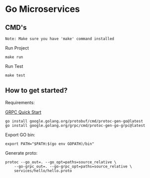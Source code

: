 # Go Microservices

## CMD's
`Note: Make sure you have 'make' command installed`

Run Project
```
make run
```

Run Test
```
make test
```

## How to get started?

Requirements:

[GRPC Quick Start](https://grpc.io/docs/languages/go/quickstart/)

```
go install google.golang.org/protobuf/cmd/protoc-gen-go@latest
go install google.golang.org/grpc/cmd/protoc-gen-go-grpc@latest

```

Export GO bin:
```
export PATH="$PATH:$(go env GOPATH)/bin"
```

Generate proto:
```
protoc --go_out=. --go_opt=paths=source_relative \
    --go-grpc_out=. --go-grpc_opt=paths=source_relative \
    services/hello/hello.proto
```